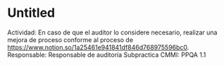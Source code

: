 # Untitled

Actividad: En caso de que el auditor lo considere necesario, realizar una mejora de proceso conforme al proceso de https://www.notion.so/1a25461e941841df846d768975596bc0.
Responsable: Responsable de auditoría
Subpractica CMMI: PPQA 1.1